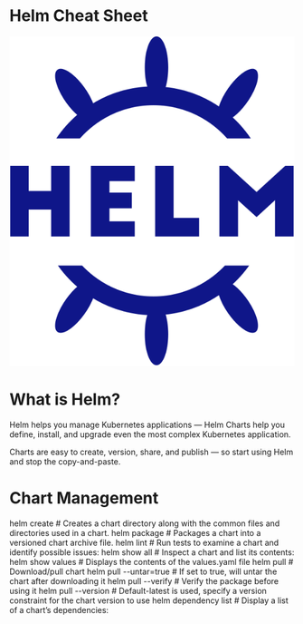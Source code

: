 # Helm Cheat Sheet

![image](https://github.com/ozergoker/helm-cheat-sheet/blob/main/helm.svg)

# What is Helm?

Helm helps you manage Kubernetes applications — Helm Charts help you define, install, and upgrade even the most complex Kubernetes application.

Charts are easy to create, version, share, and publish — so start using Helm and stop the copy-and-paste.

# Chart Management

helm create <name>                      # Creates a chart directory along with the common files and directories used in a chart.
helm package <chart-path>               # Packages a chart into a versioned chart archive file.
helm lint <chart>                       # Run tests to examine a chart and identify possible issues:
helm show all <chart>                   # Inspect a chart and list its contents:
helm show values <chart>                # Displays the contents of the values.yaml file
helm pull <chart>                       # Download/pull chart 
helm pull <chart> --untar=true          # If set to true, will untar the chart after downloading it
helm pull <chart> --verify              # Verify the package before using it
helm pull <chart> --version <number>    # Default-latest is used, specify a version constraint for the chart version to use
helm dependency list <chart>            # Display a list of a chart’s dependencies:

